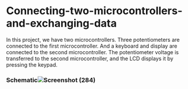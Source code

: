 # Connecting-two-microcontrollers-and-exchanging-data

In this project, we have two microcontrollers. Three potentiometers are connected to the first microcontroller. And a keyboard and display are connected to the second microcontroller. The potentiometer voltage is transferred to the second microcontroller, and the LCD displays it by pressing the keypad.
### Schematic![Screenshot (284)](https://user-images.githubusercontent.com/49883837/193662295-5642bd82-6019-42bc-998e-d708ac2c6f1a.png)
